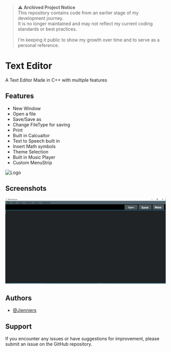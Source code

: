 > ⚠️ **Archived Project Notice**<br>
> This repository contains code from an earlier stage of my development journey.<br>
> It is no longer maintained and may not reflect my current coding standards or best practices.<br>
><br>
> I'm keeping it public to show my growth over time and to serve as a personal reference.

# Text Editor

A Text Editor Made in C++ with multiple features

    
## Features

- New Window
- Open a file
- Save/Save as
- Change FileType for saving
- Print
- Built in Calcualtor
- Text to Speech built in
- Insert Math symbols
- Theme Selection
- Built in Music Player
- Custom MenuStrip


![Logo](https://github.com/Jienniers/BTG-Text-Editor/blob/main/icons/text-editor%20(2).ico)


## Screenshots

![App Screenshot](https://github.com/Jienniers/BTG-Text-Editor/blob/main/Screenshots/image.png)

## Authors

- [@Jienniers](https://github.com/Jienniers/)


## Support

If you encounter any issues or have suggestions for improvement, please submit an issue on the GitHub repository.
